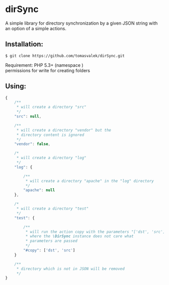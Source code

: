 dirSync
=======

A simple library for directory synchronization by a given JSON string with an option of a simple actions.

Installation:
--------------
    $ git clone https://github.com/tomasvalek/dirSync.git

Requirement:
    PHP 5.3+ (namespace \)     
	permissions for write for creating folders

Using:
-------------
```javascript
{
    /**
     * will create a directory "src" 
     */
    "src": null,

    /**
     * will create a directory "vendor" but the 
     * directory content is ignored
     */
    "vendor": false, 

    /*
     * will create a directory "log"
     */
    "log": { 

        /**
         * will create a directory "apache" in the "log" directory
         */
        "apache": null
    },

    /*
     * will create a directory "test"
     */
    "test": { 

        /**
         * will run the action copy with the parameters "['dst', 'src']" 
         * where the \DirSync instance does not care what
         * parameters are passed
         */
        "#copy": ['dst', 'src'] 
    }

    /**
     * directory which is not in JSON will be removed
     */
}
```

